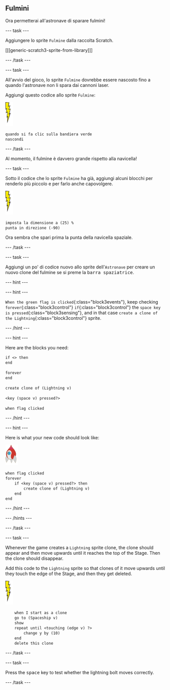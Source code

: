 ## Fulmini

Ora permetterai all'astronave di sparare fulmini!

\--- task \---

Aggiungere lo sprite `Fulmine` dalla raccolta Scratch.

[[[generic-scratch3-sprite-from-library]]]

\--- /task \---

\--- task \---

All'avvio del gioco, lo sprite ` Fulmine ` dovrebbe essere nascosto fino a quando l'astronave non li spara dai cannoni laser.

Aggiungi questo codice allo sprite `Fulmine`:

![sprite fulmine](images/lightning-sprite.png)

```blocks3
quando si fa clic sulla bandiera verde
nascondi
```

\--- /task \---

Al momento, il fulmine è davvero grande rispetto alla navicella!

\--- task \---

Sotto il codice che lo sprite `Fulmine` ha già, aggiungi alcuni blocchi per renderlo più piccolo e per farlo anche capovolgere.

![sprite fulmine](images/lightning-sprite.png)

```blocks3
imposta la dimensione a (25) %
punta in direzione (-90)
```

Ora sembra che spari prima la punta della navicella spaziale.

\--- /task \---

\--- task \---

Aggiungi un po' di codice nuovo allo sprite dell'`Astronave` per creare un nuovo clone del fulmine se si preme la <kbd>barra spaziatrice</kbd>.

\--- hint \---

\--- hint \---

`When the green flag is clicked`{:class="block3events"}, keep checking `forever`{:class="block3control"} `if`{:class="block3control"} the `space key is pressed`{:class="block3sensing"}, and in that case `create a clone of the Lightning`{:class="block3control"} sprite.

\--- /hint \---

\--- hint \---

Here are the blocks you need:

```blocks3
if <> then
end

forever
end

create clone of (Lightning v)

<key (space v) pressed?>

when flag clicked
```

\--- /hint \---

\--- hint \---

Here is what your new code should look like:

![rocket sprite](images/rocket-sprite.png)

```blocks3
when flag clicked
forever
    if <key (space v) pressed?> then
        create clone of (Lightning v)
    end
end
```

\--- /hint \---

\--- /hints \---

\--- /task \---

\--- task \---

Whenever the game creates a `Lightning` sprite clone, the clone should appear and then move upwards until it reaches the top of the Stage. Then the clone should disappear.

Add this code to the `Lightning` sprite so that clones of it move upwards until they touch the edge of the Stage, and then they get deleted.

![lightning sprite](images/lightning-sprite.png)

```blocks3
    when I start as a clone
    go to (Spaceship v)
    show
    repeat until <touching (edge v) ?>
        change y by (10)
    end
    delete this clone
```

\--- /task \---

\--- task \---

Press the <kbd>space</kbd> key to test whether the lightning bolt moves correctly.

\--- /task \---